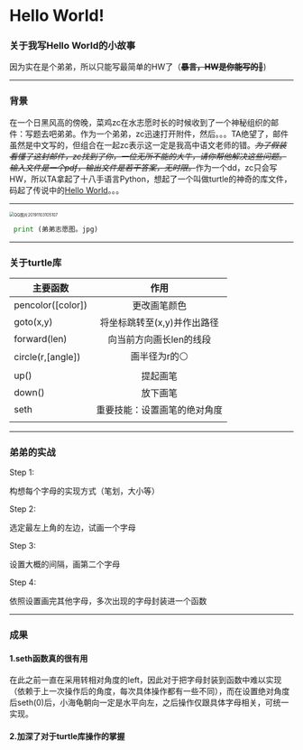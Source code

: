 <!-- $theme: gaia -->

# Hello World!

### 关于我写Hello World的小故事

​                                 因为实在是个弟弟，所以只能写最简单的HW了（**~~暴言，HW是你能写的🐎~~**)

------

### 背景

在一个日黑风高的傍晚，菜鸡zc在水志愿时长的时候收到了一个神秘组织的邮件：写题去吧弟弟。作为一个弟弟，zc迅速打开附件，然后。。。TA绝望了，邮件虽然是中文写的，但组合在一起zc表示这一定是我高中语文老师的错。~~*为了假装看懂了这封邮件，zc找到了你，一位无所不能的大牛，请你帮他解决这些问题。输入文件是一个pdf，输出文件是若干答案，无时限。*~~作为一个dd，zc只会写HW，所以TA拿起了十八手语言Python，想起了一个叫做turtle的神奇的库文件，码起了传说中的<a href="">Hello World</a>。。。

---

<img src=".\QQ图片20191103105107.jpg" alt="QQ图片20191103105107" style="zoom:50%;" />

```python
 print (弟弟志愿图。jpg)
```

---

### 关于turtle库

| 主要函数          |             作用             |
| ----------------- | :--------------------------: |
| pencolor([color]) |         更改画笔颜色         |
| goto(x,y)         | 将坐标跳转至(x,y)并作出路径  |
| forward(len)      |   向当前方向画长len的线段    |
| circle(r,[angle]) |         画半径为r的⚪         |
| up()              |           提起画笔           |
| down()            |           放下画笔           |
| seth              | 重要技能：设置画笔的绝对角度 |
|                   |                              |

---

### 弟弟的实战

Step 1:

构想每个字母的实现方式（笔划，大小等）

Step 2:

选定最左上角的左边，试画一个字母

Step 3:

设置大概的间隔，画第二个字母

Step 4:

依照设置画完其他字母，多次出现的字母封装进一个函数

---

### 成果

#### 1.seth函数真的很有用

在此之前一直在采用转相对角度的left，因此对于把字母封装到函数中难以实现（依赖于上一次操作后的角度，每次具体操作都有一些不同），而在设置绝对角度后seth(0)后，小海龟朝向一定是水平向左，之后操作仅跟具体字母相关，可统一实现。

#### 2.加深了对于turtle库操作的掌握



